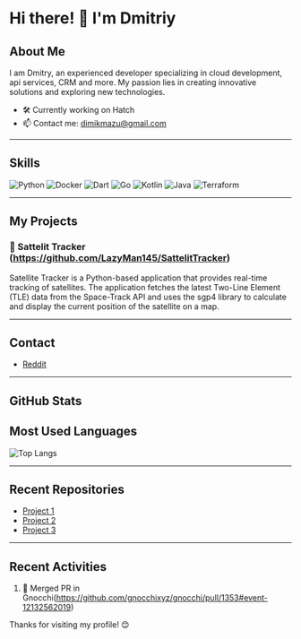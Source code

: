 # Hi there! 👋 I'm Dmitriy

## About Me
I am Dmitry, an experienced developer specializing in cloud development, api services, CRM and more. My passion lies in creating innovative solutions and exploring new technologies.

- 🛠️ Currently working on Hatch
- 📫 Contact me: dimikmazu@gmail.com

---

## Skills
![Python](https://img.shields.io/badge/Python-3776AB?style=for-the-badge&logo=python&logoColor=white)
![Docker](https://img.shields.io/badge/Docker-2496ED?style=for-the-badge&logo=docker&logoColor=white)
![Dart](https://img.shields.io/badge/Dart-0175C2?style=for-the-badge&logo=dart&logoColor=white)
![Go](https://img.shields.io/badge/Go-00ADD8?style=for-the-badge&logo=go&logoColor=white)
![Kotlin](https://img.shields.io/badge/Kotlin-0095D5?style=for-the-badge&logo=kotlin&logoColor=white)
![Java](https://img.shields.io/badge/Java-007396?style=for-the-badge&logo=java&logoColor=white)
![Terraform](https://img.shields.io/badge/Terraform-623CE4?style=for-the-badge&logo=terraform&logoColor=white)

---

## My Projects
### 📌 Sattelit Tracker (https://github.com/LazyMan145/SattelitTracker)
Satellite Tracker is a Python-based application that provides real-time tracking of satellites. The application fetches the latest Two-Line Element (TLE) data from the Space-Track API and uses the sgp4 library to calculate and display the current position of the satellite on a map.

---

## Contact
- [Reddit](https://www.reddit.com/user/Dimentorr/)

---

## GitHub Stats


## Most Used Languages
![Top Langs](https://github-readme-stats.vercel.app/api/top-langs/?username=LazyMan145&layout=compact&theme=radical)

---

## Recent Repositories
- [Project 1](https://github.com/your-username/project1)
- [Project 2](https://github.com/your-username/project2)
- [Project 3](https://github.com/your-username/project3)

---

## Recent Activities
<!--START_SECTION:activity-->
1. 🎉 Merged PR in Gnocchi(https://github.com/gnocchixyz/gnocchi/pull/1353#event-12132562019)
<!--END_SECTION:activity-->

Thanks for visiting my profile! 😊


